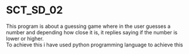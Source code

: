 # SCT_SD_02
This program is about a guessing game where in the user guesses a number and depending how close it is, it replies saying if the number is lower or higher.
<br>
To achieve this i have used python programming language to achieve this
